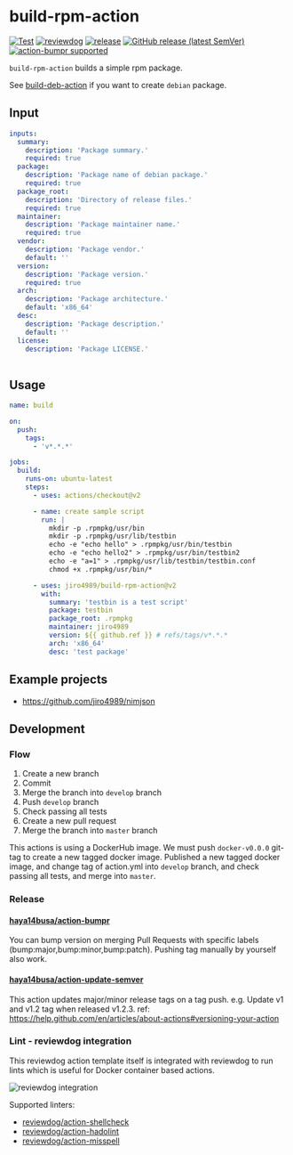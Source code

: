 # build-rpm-action

<!-- TODO: replace jiro4989/build-rpm-action with your repo name -->
[![Test](https://github.com/jiro4989/build-rpm-action/workflows/Test/badge.svg)](https://github.com/jiro4989/build-rpm-action/actions?query=workflow%3ATest)
[![reviewdog](https://github.com/jiro4989/build-rpm-action/workflows/reviewdog/badge.svg)](https://github.com/jiro4989/build-rpm-action/actions?query=workflow%3Areviewdog)
[![release](https://github.com/jiro4989/build-rpm-action/workflows/release/badge.svg)](https://github.com/jiro4989/build-rpm-action/actions?query=workflow%3Arelease)
[![GitHub release (latest SemVer)](https://img.shields.io/github/v/release/jiro4989/build-rpm-action?logo=github&sort=semver)](https://github.com/jiro4989/build-rpm-action/releases)
[![action-bumpr supported](https://img.shields.io/badge/bumpr-supported-ff69b4?logo=github&link=https://github.com/haya14busa/action-bumpr)](https://github.com/haya14busa/action-bumpr)

`build-rpm-action` builds a simple rpm package.

See [build-deb-action](https://github.com/jiro4989/build-deb-action) if you want to create `debian` package.

## Input

```yaml
inputs:
  summary:
    description: 'Package summary.'
    required: true
  package:
    description: 'Package name of debian package.'
    required: true
  package_root:
    description: 'Directory of release files.'
    required: true
  maintainer:
    description: 'Package maintainer name.'
    required: true
  vendor:
    description: 'Package vendor.'
    default: ''
  version:
    description: 'Package version.'
    required: true
  arch:
    description: 'Package architecture.'
    default: 'x86_64'
  desc:
    description: 'Package description.'
    default: ''
  license:
    description: 'Package LICENSE.'
 
```

## Usage

```yaml
name: build

on:
  push:
    tags:
      - 'v*.*.*'

jobs:
  build:
    runs-on: ubuntu-latest
    steps:
      - uses: actions/checkout@v2

      - name: create sample script
        run: |
          mkdir -p .rpmpkg/usr/bin
          mkdir -p .rpmpkg/usr/lib/testbin
          echo -e "echo hello" > .rpmpkg/usr/bin/testbin
          echo -e "echo hello2" > .rpmpkg/usr/bin/testbin2
          echo -e "a=1" > .rpmpkg/usr/lib/testbin/testbin.conf
          chmod +x .rpmpkg/usr/bin/*

      - uses: jiro4989/build-rpm-action@v2
        with:
          summary: 'testbin is a test script'
          package: testbin
          package_root: .rpmpkg
          maintainer: jiro4989
          version: ${{ github.ref }} # refs/tags/v*.*.*
          arch: 'x86_64'
          desc: 'test package'
```

## Example projects

* <https://github.com/jiro4989/nimjson>

## Development

### Flow

1. Create a new branch
1. Commit
1. Merge the branch into `develop` branch
1. Push `develop` branch
1. Check passing all tests
1. Create a new pull request
1. Merge the branch into `master` branch

This actions is using a DockerHub image.  We must push `docker-v0.0.0` git-tag
to create a new tagged docker image.  Published a new tagged docker image, and
change tag of action.yml into `develop` branch, and check passing all tests,
and merge into `master`.

### Release

#### [haya14busa/action-bumpr](https://github.com/haya14busa/action-bumpr)

You can bump version on merging Pull Requests with specific labels (bump:major,bump:minor,bump:patch).
Pushing tag manually by yourself also work.

#### [haya14busa/action-update-semver](https://github.com/haya14busa/action-update-semver)

This action updates major/minor release tags on a tag push. e.g. Update v1 and v1.2 tag when released v1.2.3.
ref: <https://help.github.com/en/articles/about-actions#versioning-your-action>

### Lint - reviewdog integration

This reviewdog action template itself is integrated with reviewdog to run lints
which is useful for Docker container based actions.

![reviewdog integration](https://user-images.githubusercontent.com/3797062/72735107-7fbb9600-3bde-11ea-8087-12af76e7ee6f.png)

Supported linters:

* [reviewdog/action-shellcheck](https://github.com/reviewdog/action-shellcheck)
* [reviewdog/action-hadolint](https://github.com/reviewdog/action-hadolint)
* [reviewdog/action-misspell](https://github.com/reviewdog/action-misspell)

